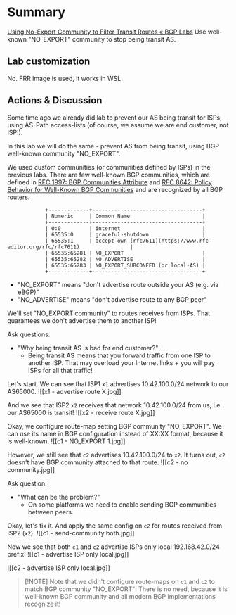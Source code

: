 # Summary
[Using No-Export Community to Filter Transit Routes « BGP Labs](https://bgplabs.net/policy/d-no-export/) 
Use well-known "NO_EXPORT" community to stop being transit AS.
## Lab customization
No. FRR image is used, it works in WSL.
## Actions & Discussion
Some time ago we already did lab to prevent our AS being transit for ISPs, using AS-Path access-lists (of course, we assume we are end customer, not ISP!).

In this lab we will do the same - prevent AS from being transit, using BGP well-known community "NO_EXPORT".

We used custom communities (or communities defined by ISPs) in the previous labs. 
There are few well-known BGP communities, which are defined in [RFC 1997: BGP Communities Attribute](https://www.rfc-editor.org/rfc/rfc1997.html) and [RFC 8642: Policy Behavior for Well-Known BGP Communities](https://www.rfc-editor.org/rfc/rfc8642) and are recognized by all BGP routers.

```        
			+-------------+-----------------------------------+
            | Numeric     | Common Name                       |
            +-------------+-----------------------------------+
            | 0:0         | internet                          |
            | 65535:0     | graceful-shutdown                 |
            | 65535:1     | accept-own [rfc7611](https://www.rfc-editor.org/rfc/rfc7611)                |
            | 65535:65281 | NO_EXPORT                         |
            | 65535:65282 | NO_ADVERTISE                      |
            | 65535:65283 | NO_EXPORT_SUBCONFED (or local-AS) |
            +-------------+-----------------------------------+
```

- "NO_EXPORT" means "don't advertise route outside your AS (e.g. via eBGP)"
- "NO_ADVERTISE" means "don't advertise route to any BGP peer"

We'll set "NO_EXPORT community" to routes receives from ISPs. That guarantees we don't advertise them to another ISP!


Ask questions:
- "Why being transit AS is bad for end customer?"
	- Being transit AS means that you forward traffic from one ISP to another ISP. That may overload your Internet links + you will pay ISPs for all that traffic!

Let's start.
We can see that ISP1 `x1` advertises 10.42.100.0/24 network to our AS65000. 
![[x1 - advertise route X.jpg]]

And we see that ISP2 `x2` receives that network 10.42.100.0/24 from us, i.e. our AS65000 is transit!
![[x2 - receive route X.jpg]]

Okay, we configure route-map setting BGP community "NO_EXPORT". We can use its name in BGP configuration instead of XX:XX format, because it is well-known.
![[c1 - NO_EXPORT 1.jpg]]

However, we still see that `c2` advertises 10.42.100.0/24 to `x2`. It turns out, `c2` doesn't have BGP community attached to that route.
![[c2 - no community.jpg]]

Ask question:
- "What can be the problem?"
	- On some platforms we need to enable sending BGP communities between peers.

Okay, let's fix it. And apply the same config on `c2` for routes received from ISP2 (`x2`).
![[c1 - send-community both.jpg]]

Now we see that both `c1` and `c2` advertise ISPs only local 192.168.42.0/24 prefix!
![[c1 - advertise ISP only local.jpg]]

![[c2 - advertise ISP only local.jpg]]

>[!NOTE] Note that we didn't configure route-maps on `c1` and `c2` to match BGP community "NO_EXPORT"! There is no need, because it is well-known BGP community and all modern BGP implementations recognize it!

